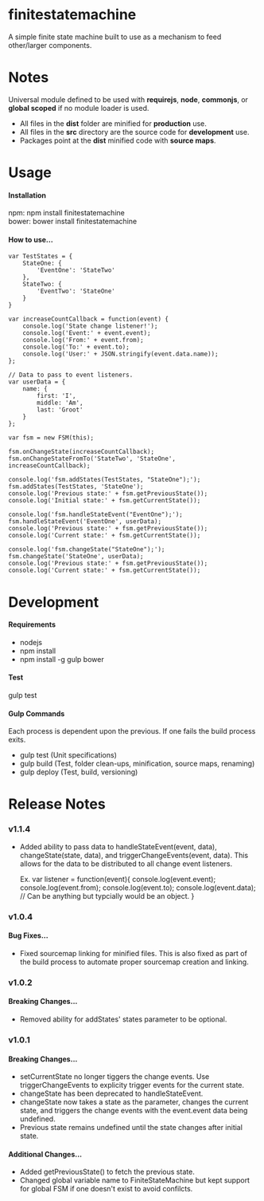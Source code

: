 finitestatemachine
==================

A simple finite state machine built to use as a mechanism to feed other/larger components.

<h1>Notes</h1>

Universal module defined to be used with <b>requirejs</b>, <b>node</b>, <b>commonjs</b>, or <b>global scoped</b> if no module loader is used.

- All files in the <b>dist</b> folder are minified for <b>production</b> use.
- All files in the <b>src</b> directory are the source code for <b>development</b> use.
- Packages point at the <b>dist</b> minified code with <b>source maps</b>.

<h1>Usage</h1>

<h4>Installation</h4>

npm: npm install finitestatemachine<br />
bower: bower install finitestatemachine

<h4>How to use...</h4>

    var TestStates = {
        StateOne: {
            'EventOne': 'StateTwo'
        },
        StateTwo: {
            'EventTwo': 'StateOne'
        }
    }

    var increaseCountCallback = function(event) {
        console.log('State change listener!');
        console.log('Event:' + event.event);
        console.log('From:' + event.from);
        console.log('To:' + event.to);
        console.log('User:' + JSON.stringify(event.data.name));
    };

    // Data to pass to event listeners.
    var userData = {
        name: {
            first: 'I',
            middle: 'Am',
            last: 'Groot'
        }
    };

    var fsm = new FSM(this);

    fsm.onChangeState(increaseCountCallback);
    fsm.onChangeStateFromTo('StateTwo', 'StateOne', increaseCountCallback);

    console.log('fsm.addStates(TestStates, "StateOne");');
    fsm.addStates(TestStates, 'StateOne');
    console.log('Previous state:' + fsm.getPreviousState());
    console.log('Initial state:' + fsm.getCurrentState());

    console.log('fsm.handleStateEvent("EventOne");');
    fsm.handleStateEvent('EventOne', userData);
    console.log('Previous state:' + fsm.getPreviousState());
    console.log('Current state:' + fsm.getCurrentState());

    console.log('fsm.changeState("StateOne");');
    fsm.changeState('StateOne', userData);
    console.log('Previous state:' + fsm.getPreviousState());
    console.log('Current state:' + fsm.getCurrentState());

<h1>Development</h1>

<h4>Requirements</h4>

- nodejs
- npm install
- npm install -g gulp bower

<h4>Test</h4>

gulp test

<h4>Gulp Commands</h4>

Each process is dependent upon the previous. If one fails the build process exits.

- gulp test (Unit specifications)
- gulp build (Test, folder clean-ups, minification, source maps, renaming)
- gulp deploy (Test, build, versioning)

<h1>Release Notes</h1>

<h3>v1.1.4</h3>

- Added ability to pass data to handleStateEvent(event, data), changeState(state, data), and triggerChangeEvents(event, data). This allows for the data to be distributed to all change event listeners. 

    Ex. var listener = function(event){
        console.log(event.event);
        console.log(event.from);
        console.log(event.to);
        console.log(event.data); // Can be anything but typcially would be an object.
    }

<h3>v1.0.4</h3>

<h4>Bug Fixes...</h4>

- Fixed sourcemap linking for minified files. This is also fixed as part of the build process to automate proper sourcemap creation and linking.

<h3>v1.0.2</h3>

<h4>Breaking Changes...</h4>

- Removed ability for addStates' states parameter to be optional.

<h3>v1.0.1</h3>

<h4>Breaking Changes...</h4>

- setCurrentState no longer tiggers the change events. Use triggerChangeEvents to explicity trigger events for the current state.
- changeState has been deprecated to handleStateEvent.
- changeState now takes a state as the parameter, changes the current state, and triggers the change events with the event.event data being undefined.
- Previous state remains undefined until the state changes after initial state.

<h4>Additional Changes...</h4>

- Added getPreviousState() to fetch the previous state.
- Changed global variable name to FiniteStateMachine but kept support for global FSM if one doesn't exist to avoid confilcts.
